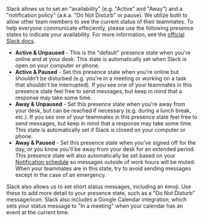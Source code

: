 Slack allows us to set an "availability" (e.g. "Active" and "Away") and a "notification policy" (a.k.a. "Do Not Disturb" or pause). We utilize both to allow other team members to see the current status of their teammates. To help everyone communicate effeciently, please use the following presence states to indicate your availability. For more information, see the [official Slack docs](https://slack.com/help/categories/360000047906-Your-profile-preferences).

* __Active & Unpaused__ - This is the "default" presence state when you're online and at your desk. This state is automatically set when Slack is open on your computer or phone.
* __Active & Paused__ - Set this presence state when you're online but shouldn't be disturbed (e.g. you're in a meeting or working on a task that shouldn't be interrupted). If you see one of your teammates in this presence state feel free to send messages, but keep in mind that a response may take some time.
* __Away & Unpaused__ - Set this presence state when you're away from your desk, but can be reached if necessary (e.g. during a lunch break, etc.). If you see one of your teammates in this presence state feel free to send messages, but keep in mind that a response may take some time. This state is automatically set if Slack is closed on your computer or phone.
* __Away & Paused__ - Set this presence state when you've signed off for the day, or you know you'll be away from your desk for an extended period. This presence state will also automatically be set based on your [Notification schedule](https://slack.com/help/articles/201355156-Configure-your-Slack-notifications#notification-schedule) so messages outside of work hours will be muted. When your teammates are in this state, try to avoid sending messages except in the case of an emergency.

Slack also allows us to set short status messages, including an emoji. Use these to add more detail to your presence state, such as a "Do Not Disturb" message/icon. Slack also includes a Google Calendar integration, which sets your status message to "In a meeting" when your calendar has an event at the current time.